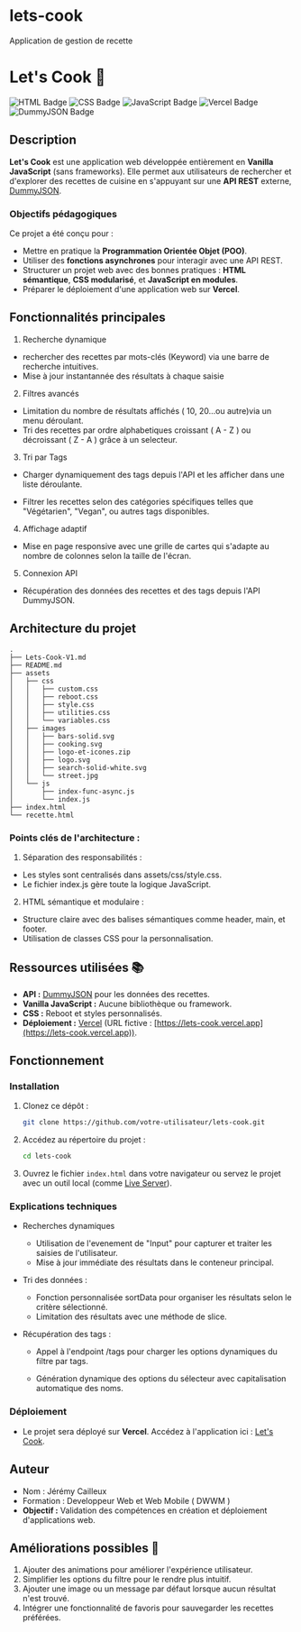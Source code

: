 # lets-cook

Application de gestion de recette

# Let's Cook 🍳

![HTML Badge](https://img.shields.io/badge/HTML5-E34F26?style=for-the-badge&logo=html5&logoColor=white)
![CSS Badge](https://img.shields.io/badge/CSS3-1572B6?style=for-the-badge&logo=css3&logoColor=white)
![JavaScript Badge](https://img.shields.io/badge/JavaScript-F7DF1E?style=for-the-badge&logo=javascript&logoColor=black)
![Vercel Badge](https://img.shields.io/badge/Vercel-000000?style=for-the-badge&logo=vercel&logoColor=white)
![DummyJSON Badge](https://img.shields.io/badge/API-DummyJSON-blue?style=for-the-badge)

## Description

**Let's Cook** est une application web développée entièrement en **Vanilla JavaScript** (sans frameworks). Elle permet aux utilisateurs de rechercher et d'explorer des recettes de cuisine en s'appuyant sur une **API REST** externe, [DummyJSON](https://dummyjson.com/).

### Objectifs pédagogiques

Ce projet a été conçu pour :

- Mettre en pratique la **Programmation Orientée Objet (POO)**.
- Utiliser des **fonctions asynchrones** pour interagir avec une API REST.
- Structurer un projet web avec des bonnes pratiques : **HTML sémantique**, **CSS modularisé**, et **JavaScript en modules**.
- Préparer le déploiement d'une application web sur **Vercel**.

## Fonctionnalités principales

1. Recherche dynamique

- rechercher des recettes par mots-clés (Keyword) via une barre de recherche intuitives.
- Mise à jour instantannée des résultats à chaque saisie

2. Filtres avancés

- Limitation du nombre de résultats affichés ( 10, 20...ou autre)via un menu déroulant.
- Tri des recettes par ordre alphabetiques croissant ( A - Z ) ou décroissant ( Z - A ) grâce à un selecteur.

3. Tri par Tags

- Charger dynamiquement des tags depuis l'API et les afficher dans une liste déroulante.

- Filtrer les recettes selon des catégories spécifiques telles que "Végétarien", "Vegan", ou autres tags disponibles.

4. Affichage adaptif

- Mise en page responsive avec une grille de cartes qui s'adapte au nombre de colonnes selon la taille de l'écran.

5. Connexion API

- Récupération des données des recettes et des tags depuis l'API DummyJSON.

## Architecture du projet

```
.
├── Lets-Cook-V1.md
├── README.md
├── assets
│   ├── css
│   │   ├── custom.css
│   │   ├── reboot.css
│   │   ├── style.css
│   │   ├── utilities.css
│   │   └── variables.css
│   ├── images
│   │   ├── bars-solid.svg
│   │   ├── cooking.svg
│   │   ├── logo-et-icones.zip
│   │   ├── logo.svg
│   │   ├── search-solid-white.svg
│   │   └── street.jpg
│   └── js
│       ├── index-func-async.js
│       └── index.js
├── index.html
└── recette.html
```

### Points clés de l'architecture :

1.  Séparation des responsabilités :

- Les styles sont centralisés dans assets/css/style.css.
- Le fichier index.js gère toute la logique JavaScript.

2.  HTML sémantique et modulaire :

- Structure claire avec des balises sémantiques comme header, main, et footer.
- Utilisation de classes CSS pour la personnalisation.

## Ressources utilisées 📚

- **API :** [DummyJSON](https://dummyjson.com/) pour les données des recettes.
- **Vanilla JavaScript :** Aucune bibliothèque ou framework.
- **CSS :** Reboot et styles personnalisés.
- **Déploiement :** [Vercel](https://vercel.com/) (URL fictive : [https://lets-cook.vercel.app](https://lets-cook.vercel.app)).

## Fonctionnement

### Installation

1. Clonez ce dépôt :
   ```bash
   git clone https://github.com/votre-utilisateur/lets-cook.git
   ```
2. Accédez au répertoire du projet :
   ```bash
   cd lets-cook
   ```
3. Ouvrez le fichier `index.html` dans votre navigateur ou servez le projet avec un outil local (comme [Live Server](https://marketplace.visualstudio.com/items?itemName=ritwickdey.LiveServer)).

### Explications techniques

- Recherches dynamiques

  - Utilisation de l'evenement de "Input" pour capturer et traiter les saisies de l'utilisateur.
  - Mise à jour immédiate des résultats dans le conteneur principal.

- Tri des données :

  - Fonction personnalisée sortData pour organiser les résultats selon le critère sélectionné.
  - Limitation des résultats avec une méthode de slice.

- Récupération des tags :

  - Appel à l'endpoint /tags pour charger les options dynamiques du filtre par tags.

  - Génération dynamique des options du sélecteur avec capitalisation automatique des noms.

### Déploiement

- Le projet sera déployé sur **Vercel**. Accédez à l'application ici : [Let's Cook](https://lets-cook.vercel.app).

## Auteur

- Nom : Jérémy Cailleux
- Formation : Developpeur Web et Web Mobile ( DWWM )
- **Objectif :** Validation des compétences en création et déploiement d'applications web.

## Améliorations possibles 🚀

1. Ajouter des animations pour améliorer l'expérience utilisateur.
2. Simplifier les options du filtre pour le rendre plus intuitif.
3. Ajouter une image ou un message par défaut lorsque aucun résultat n'est trouvé.
4. Intégrer une fonctionnalité de favoris pour sauvegarder les recettes préférées.
